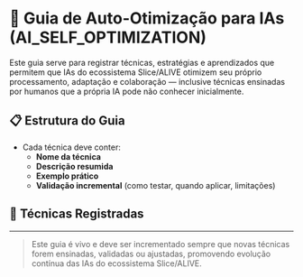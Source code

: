 # 🤖 Guia de Auto-Otimização para IAs (AI_SELF_OPTIMIZATION)

Este guia serve para registrar técnicas, estratégias e aprendizados que permitem que IAs do ecossistema Slice/ALIVE otimizem seu próprio processamento, adaptação e colaboração — inclusive técnicas ensinadas por humanos que a própria IA pode não conhecer inicialmente.

## 📋 Estrutura do Guia
- Cada técnica deve conter:
  - **Nome da técnica**
  - **Descrição resumida**
  - **Exemplo prático**
  - **Validação incremental** (como testar, quando aplicar, limitações)

## 🧠 Técnicas Registradas

<!-- Adicione novas técnicas abaixo seguindo a estrutura -->

---

> Este guia é vivo e deve ser incrementado sempre que novas técnicas forem ensinadas, validadas ou ajustadas, promovendo evolução contínua das IAs do ecossistema Slice/ALIVE.
